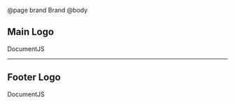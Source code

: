@page brand Brand
@body
<h2>Main Logo</h2>
<div class="brand">DocumentJS</div>
<hr />
<h2>Footer Logo</h2>
<footer>
  <div class="brand">DocumentJS</div>
</footer>